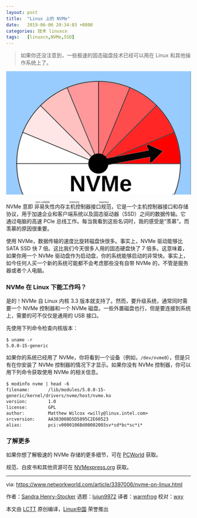 ```yaml
---
layout: post
title:	"Linux 上的 NVMe"
date:	2019-06-06 20:34:03 +0800 
categories:	技术 linuxcn 
tags:	[linuxcn,NVMe,SSD]
---
```




> 
> 如果你还没注意到，一些极速的固态磁盘技术已经可以用在 Linux 和其他操作系统上了。
> 
> 
> 


![Sandra Henry-Stocker](/Asserts/Images/album/201906/06/203407z0bm59f5oozmcyos.jpg)


NVMe 意即<ruby> 非易失性内存主机控制器接口规范 <rt>  non-volatile memory express </rt></ruby>，它是一个主机控制器接口和存储协议，用于加速企业和客户端系统以及固态驱动器（SSD）之间的数据传输。它通过电脑的高速 PCIe 总线工作。每当我看到这些名词时，我的感受是“羡慕”。而羡慕的原因很重要。


使用 NVMe，数据传输的速度比旋转磁盘快很多。事实上，NVMe 驱动能够比 SATA SSD 快 7 倍。这比我们今天很多人用的固态硬盘快了 7 倍多。这意味着，如果你用一个 NVMe 驱动盘作为启动盘，你的系统能够启动的非常快。事实上，如今任何人买一个新的系统可能都不会考虑那些没有自带 NVMe 的，不管是服务器或者个人电脑。


### NVMe 在 Linux 下能工作吗？


是的！NVMe 自 Linux 内核 3.3 版本就支持了。然而，要升级系统，通常同时需要一个 NVMe 控制器和一个 NVMe 磁盘。一些外置磁盘也行，但是要连接到系统上，需要的可不仅仅是通用的 USB 接口。


先使用下列命令检查内核版本：



```
$ uname -r
5.0.0-15-generic
```

如果你的系统已经用了 NVMe，你将看到一个设备（例如，`/dev/nvme0`），但是只有在你安装了 NVMe 控制器的情况下才显示。如果你没有 NVMe 控制器，你可以用下列命令获取使用 NVMe 的相关信息。



```
$ modinfo nvme | head -6
filename:       /lib/modules/5.0.0-15-generic/kernel/drivers/nvme/host/nvme.ko
version:        1.0
license:        GPL
author:         Matthew Wilcox <willy@linux.intel.com>
srcversion:     AA383008D5D5895C2E60523
alias:          pci:v0000106Bd00002003sv*sd*bc*sc*i*
```

### 了解更多


如果你想了解极速的 NVMe 存储的更多细节，可在 [PCWorld](https://www.pcworld.com/article/2899351/everything-you-need-to-know-about-nvme.html) 获取。


规范、白皮书和其他资源可在 [NVMexpress.org](https://nvmexpress.org/) 获取。




---


via: <https://www.networkworld.com/article/3397006/nvme-on-linux.html>


作者：[Sandra Henry-Stocker](https://www.networkworld.com/author/Sandra-Henry_Stocker/) 选题：[lujun9972](https://github.com/lujun9972) 译者：[warmfrog](https://github.com/warmfrog) 校对：[wxy](https://github.com/wxy)


本文由 [LCTT](https://github.com/LCTT/TranslateProject) 原创编译，[Linux中国](https://linux.cn/) 荣誉推出
